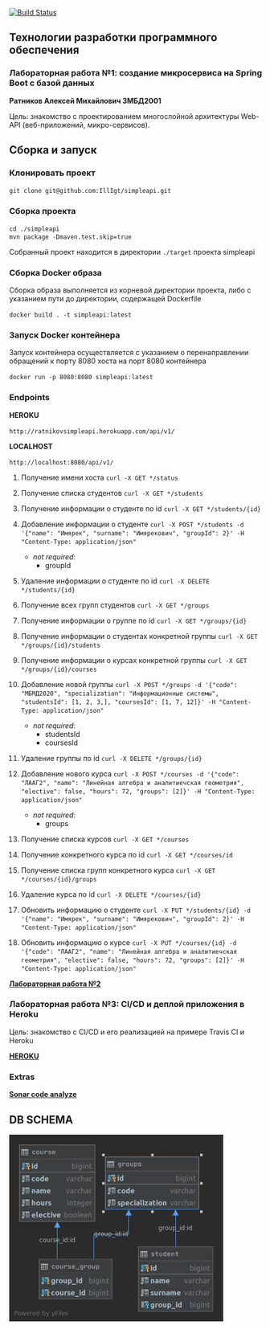 [![Build Status](https://travis-ci.com/IllIgt/simpleapi.svg?branch=master)](https://travis-ci.com/IllIgt/simpleapi)

## Технологии разработки программного обеспечения

### Лабораторная работа №1: создание микросервиса на Spring Boot с базой данных

**Ратников Алексей Михайлович 3МБД2001**

Цель: знакомство с проектированием многослойной архитектуры Web-API (веб-приложений, микро-сервисов).

## Сборка и запуск

### Клонировать проект

`git clone git@github.com:IllIgt/simpleapi.git`

### Сборка проекта

```
cd ./simpleapi
mvn package -Dmaven.test.skip=true
```
Собранный проект находится в директории `./target` проекта simpleapi

### Сборка Docker образа
Сборка образа выполняется из корневой директории проекта, 
либо с указанием пути до директории,
содержащей Dockerfile

`docker build . -t simpleapi:latest`

### Запуск Docker контейнера
Запуск контейнера осуществляется с указанием 
о перенаправлении обращений к порту 8080 хоста 
на порт 8080 контейнера

`docker run -p 8080:8080 simpleapi:latest`

### Endpoints

**HEROKU**

`http://ratnikovsimpleapi.herokuapp.com/api/v1/`

**LOCALHOST**

`http://localhost:8080/api/v1/`

1. Получение имени хоста `curl -X GET */status`

2. Получение списка студентов
`curl -X GET */students`

3. Получение информации о студенте по id
`curl -X GET */students/{id}`

4. Добавление информации о студенте
`curl -X POST */students -d '{"name": "Имярек", "surname": "Имярекович", "groupId": 2}' -H "Content-Type: application/json"
`
    - *not required*:
      - groupId
5. Удаление информации о студенте по id
`curl -X DELETE */students/{id}`

6. Получение всех групп студентов
`curl -X GET */groups`

7. Получение информации о группе по id
`curl -X GET */groups/{id}`

8. Получение информации о студентах конкретной группы
`curl -X GET */groups/{id}/students`

9. Получение информации о курсах конкретной группы
`curl -X GET */groups/{id}/courses`

10. Добавление новой группы
`curl -X POST */groups -d '{"code": "МБМД2020", "specialization": "Информационные системы", "studentsId": [1, 2, 3,], "coursesId": [1, 7, 12]}' -H "Content-Type: application/json"
`
      - *not required*:
        - studentsId
        - coursesId
    
11. Удаление группы по id
`curl -X DELETE */groups/{id}`

12. Добавление нового курса
`curl -X POST */courses -d '{"code": "ЛААГ2", "name": "Линейная алгебра и аналитиечская геометрия", "elective": false, "hours": 72, "groups": [2]}' -H "Content-Type: application/json"
`
      - *not required*:
        - groups
        
13. Получение списка курсов
`curl -X GET */courses`

14. Получение конкретного курса по id
`curl -X GET */courses/id`

15. Получение списка групп конкретного курса
`curl -X GET */courses/{id}/groups`

16. Удаление курса по id
`curl -X DELETE */courses/{id}`

17. Обновить информацию о студенте
`curl -X PUT */students/{id} -d '{"name": "Имярек", "surname": "Имярекович", "groupId": 2}' -H "Content-Type: application/json"
`
18. Обновить информацию о курсе
`curl -X PUT */courses/{id} -d '{"code": "ЛААГ2", "name": "Линейная алгебра и аналитиечская геометрия", "elective": false, "hours": 72, "groups": [2]}' -H "Content-Type: application/json"
`


[**Лабораторная работа №2**](https://github.com/IllIgt/simpleapi/blob/master/Kubernetes.md)



### Лабораторная работа №3: CI/CD и деплой приложения в Heroku

Цель: знакомство с CI/CD и его реализацией на примере Travis CI и Heroku

[**HEROKU**](https://ratnikovsimpleapi.herokuapp.com/api/v1/status)

### Extras

[**Sonar code analyze**](https://sonarcloud.io/dashboard?id=IllIgt_simpleapi)

## DB SCHEMA

![Image_of_db_schema](./markdown/mtuci_db_shema.png)